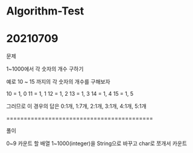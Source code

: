 # Algorithm-Test

# 20210709

문제

1~1000에서 각 숫자의 개수 구하기

예로 10 ~ 15 까지의 각 숫자의 개수를 구해보자

10 = 1, 0
11 = 1, 1
12 = 1, 2
13 = 1, 3
14 = 1, 4
15 = 1, 5

그러므로 이 경우의 답은 0:1개, 1:7개, 2:1개, 3:1개, 4:1개, 5:1개

==========================================

풀이

0~9 카운트 할 배열
1~1000(integer)을 String으로 바꾸고
char로 쪼개서 카운트